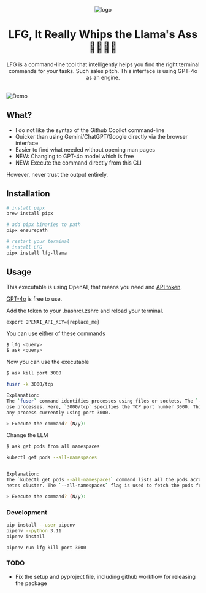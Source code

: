 <div align="center">
  <img src="logo.png" alt="logo" />
</div>

<h1 align="center">LFG, It Really Whips the Llama's Ass 🦙🦙🦙🦙</h1>

<div align="center">
  LFG is a command-line tool that intelligently helps you find the right terminal commands for your tasks. Such sales pitch. This interface is using GPT-4o as an engine.
</div>
<br />

![Demo](example.png)

## What?

- I do not like the syntax of the Github Copilot command-line
- Quicker than using Gemini/ChatGPT/Google directly via the browser interface
- Easier to find what needed without opening man pages
- NEW: Changing to GPT-4o model which is free
- NEW: Execute the command directly from this CLI

However, never trust the output entirely.

## Installation

```bash
# install pipx
brew install pipx

# add pipx binaries to path
pipx ensurepath

# restart your terminal
# install LFG
pipx install lfg-llama
```

## Usage

This executable is using OpenAI, that means you need and [API token](https://platform.openai.com/api-keys).

[GPT-4o](https://platform.openai.com/docs/models/gpt-4o) is free to use.

Add the token to your .bashrc/.zshrc and reload your terminal.

```
export OPENAI_API_KEY={replace_me}
```

You can use either of these commands

```bash
$ lfg <query>
$ ask <query>
```

Now you can use the executable

```bash
$ ask kill port 3000

fuser -k 3000/tcp

Explanation:
The `fuser` command identifies processes using files or sockets. The `-k` option is used to kill th
ose processes. Here, `3000/tcp` specifies the TCP port number 3000. This command effectively kills
any process currently using port 3000.

> Execute the command? (N/y):
```

Change the LLM

```bash
$ ask get pods from all namespaces

kubectl get pods --all-namespaces


Explanation:
The `kubectl get pods --all-namespaces` command lists all the pods across all namespaces in a Kuber
netes cluster. The `--all-namespaces` flag is used to fetch the pods from every namespace instead of the default namespace.

> Execute the command? (N/y):
```

### Development

```bash
pip install --user pipenv
pipenv --python 3.11
pipenv install

pipenv run lfg kill port 3000
```

### TODO

- Fix the setup and pyproject file, including github workflow for releasing the package
